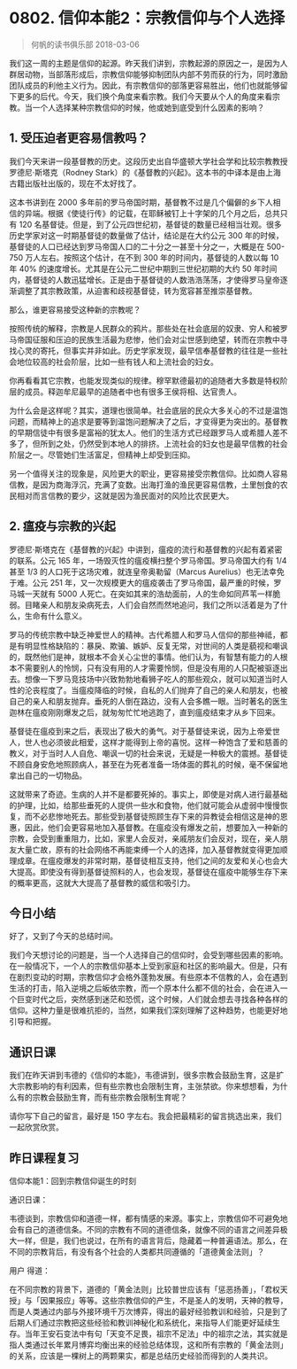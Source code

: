 # 0802. 信仰本能2：宗教信仰与个人选择
> 何帆的读书俱乐部
2018-03-06

我们这一周的主题是信仰的起源。昨天我们讲到，宗教起源的原因之一，是因为人群居动物，当部落形成后，宗教信仰能够抑制团队内部不劳而获的行为，同时激励团队成员的利他主义行为。因此，有宗教信仰的部落更容易胜出，他们也就能够留下更多的后代。今天，我们换个角度来看宗教。我们今天要从个人的角度来看宗教。当一个人选择某种宗教信仰的时候，他或她到底受到什么因素的影响？

## 1. 受压迫者更容易信教吗？
我们今天来讲一段基督教的历史。这段历史出自华盛顿大学社会学和比较宗教教授罗德尼·斯塔克（Rodney Stark）的《基督教的兴起》。这本书的中译本是由上海古籍出版社出版的，现在不太好找了。

这本书讲到在 2000 多年前的罗马帝国时期，基督教不过是几个偏僻的乡下人相信的异端。根据《使徒行传》的记载，在耶稣被钉上十字架的几个月之后，总共只有 120 名基督徒。但是，到了公元四世纪初，基督徒的数量已经相当壮观。很多历史学家对这一时期基督徒的数量做了估计，结论是在大约公元 300 年的时候，基督徒的人口已经达到罗马帝国人口的二十分之一甚至十分之一，大概是在 500-750 万人左右。按照这个估计，在不到 300 年的时间内，基督徒的人数以每 10 年 40% 的速度增长。尤其是在公元二世纪中期到三世纪初期的大约 50 年时间内，基督徒的人数迅猛增长。正是由于基督徒的人数浩浩荡荡，才使得罗马皇帝逐渐调整了其宗教政策，从迫害和歧视基督徒，转为宽容甚至推崇基督教。

那么，谁更容易接受这种新的宗教呢？

按照传统的解释，宗教是人民群众的鸦片。那些处在社会底层的奴隶、穷人和被罗马帝国征服和压迫的民族生活最为悲惨，他们会对尘世感到绝望，转而在宗教中寻找心灵的寄托，但事实并非如此。历史学家发现，最早信奉基督教的往往是一些社会地位较高的社会阶层，比如一些有钱人和上流社会的妇女。

你再看看其它宗教，也能发现类似的规律。穆罕默德最初的追随者大多数是特权阶层的成员。释迦牟尼最早的追随者中也有很多王侯将相、达官贵人。

为什么会是这样呢？其实，道理也很简单。社会底层的民众大多关心的不过是温饱问题，而精神上的追求是要等到温饱问题解决了之后，才变得更为突出的。基督教的早期信徒中有很多是富裕的犹太人。他们的生活方式已经跟罗马人或希腊人差不多了，但所到之处，仍然受到本地人的排挤。上流社会的妇女也是最早信教的社会阶层之一。尽管她们生活富足，但精神上却受到压抑。

另一个值得关注的现象是，风险更大的职业，更容易接受宗教信仰。比如商人容易信教，是因为商海浮沉，充满了变数。出海打渔的渔民更容易信教，土里刨食的农民相对而言信教的要少，这就是因为渔民面对的风险比农民更大。

## 2. 瘟疫与宗教的兴起
罗德尼·斯塔克在《基督教的兴起》中讲到，瘟疫的流行和基督教的兴起有着紧密的联系。公元 165 年，一场毁灭性的瘟疫横扫整个罗马帝国。罗马帝国大约有 1/4 甚至 1/3 的人口死于这场灾难，就连皇帝奥勒留（Marcus Aurelius）也无法幸免于难。公元 251 年，又一次规模更大的瘟疫袭击了罗马帝国，最严重的时候，罗马城一天就有 5000 人死亡。在突如其来的浩劫面前，人的生命如同芦苇一样脆弱。目睹亲人和朋友染病死去，人们会自然而然地追问，我们之所以活着是为了什么，生命有什么意义。

罗马的传统宗教中缺乏神爱世人的精神。古代希腊人和罗马人信仰的那些神祗，都是有明显性格缺陷的：暴戾、欺骗、嫉妒、反复无常，对世间的人类是藐视和嘲讽的，既然他们是神，就根本不会关心尘世的事情。他们认为，有智慧有能力的人根本不需要别人的怜悯，只有没有用的人才需要怜悯，但是没有用的人只配被驱逐出去。想像一下罗马竞技场中兴致勃勃地看狮子吃人的那些观众，就可以知道当时人性的沦丧程度了。当瘟疫降临的时候，自私的人们抛弃了自己的亲人和朋友，也被自己的亲人和朋友抛弃。垂死的人倒在路边，没有人会多瞧一眼。当时著名的医生迦林在瘟疫刚刚爆发之后，就匆匆忙忙地逃跑了，直到瘟疫结束才从乡下回来。

基督徒在瘟疫到来之后，表现出了极大的勇气。对于基督徒来说，因为上帝爱世人，世人也必须彼此相爱，这样才能得到上帝的喜悦。这样一种饱含了爱和慈善的教义，对于当时人人自危、嘲讽一切的社会来说，无疑是一种极大的震撼。基督徒不顾自身安危地照顾病人，甚至在为死者准备一场体面的葬礼的时候，毫不保留地拿出自己的一切物品。

这就带来了奇迹。生病的人并不是都要死掉的。事实上，即使是对病人进行最基础的护理，比如，给那些垂死的人提供一些水和食物，他们就可能会从虚弱中慢慢恢复，而不必悲惨地死去。那些受到基督徒照顾生存下来的异教徒会相信这是神的恩惠，因此，他们会更容易地加入基督教。在瘟疫没有爆发之前，想要加入一种新的宗教，会受到重重阻力，比如，家里人会反对，亲戚朋友们会反对，现在，亲人朋友大量亡故，原有的社会网络不再能束缚一个人的选择，加入基督教就变得更加顺理成章。在瘟疫爆发的非常时期，基督徒相互支持，他们之间的友爱和关心也会大大提高。即使没有得到基督徒照料的人，也会发现，基督徒在瘟疫中能够生存下来的概率更高，这就大大提高了基督教的威信和吸引力。

## 今日小结
好了，又到了今天的总结时间。

我们今天想讨论的问题是，当一个人选择自己的信仰时，会受到哪些因素的影响。在一般情况下，一个人的宗教信仰基本上受到家庭和社区的影响最大。但是，只有在剧烈变动的时期，宗教信仰才会格外蓬勃发展。有些原本不信教的人，会在遇到生活的打击，陷入逆境之后皈依宗教，而一个原本什么都不信的社会，会在进入一个巨变时代之后，突然感到迷茫和恐慌，这个时候，人们就会想去寻找各种各样的信仰。这种力量是很难抗拒的，当然，如果我们深刻理解了这种趋势，也能更好地引导和把握。

## 通识日课
我们在昨天讲到韦德的《信仰的本能》，韦德讲到，很多宗教会鼓励生育，这是扩大宗教影响的有利因素，但有些宗教也会限制生育，主张禁欲。你来想想看，为什么有的宗教会鼓励生育，而有些宗教会限制生育呢？

请你写下自己的留言，最好是 150 字左右。我会把最精彩的留言挑选出来，我们一起欣赏欣赏。

## 昨日课程复习
信仰本能1：回到宗教信仰诞生的时刻

通识日课：

韦德谈到，宗教信仰和道德一样，都有情感的来源。事实上，宗教信仰不可避免地会有自己的道德信条。不同的宗教有不同的道德信条，就像不同的语言之间差异极大一样，但是，我们也说过，在所有的语言背后，隐藏着一种普遍语法。那么，在不同的宗教背后，有没有各个社会的人类都共同遵循的「道德黄金法则」？

用户 得道：

在不同宗教的背景下，道德的「黄金法则」比较普世应该有「惩恶扬善」，「君权天授」与「因果报应」等等。这些宗教信仰的产生，不是圣人的发明，天神的教导，而是人类通过内部与外接环境千万次博弈，得出的最好经验教训和经验，只是到了后期人们通过宗教把这些经验和教训神秘化和系统化，来指导人们能更好延续生存。当年王安石变法中有句「天变不足畏，祖宗不足法」中的祖宗之法，其实就是指人类通过长年累月博弈均衡出来的经验总结体现，这和所有宗教的「黄金法则」的关系，应该是一棵树上的两颗果实，都是总结历史经验而得到的人类共识。



